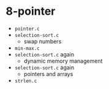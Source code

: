 # 8-pointer

- `pointer.c`
- `selection-sort.c`
  - swap numbers
- `min-max.c`
- `selection-sort.c` again
  - dynamic memory management
- `selection-sort.c` again
  - pointers and arrays
- `strlen.c`